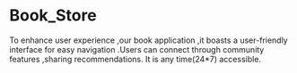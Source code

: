 # Book_Store
To enhance user experience ,our book application ,it boasts a user-friendly interface for easy navigation .Users can connect through community features ,sharing recommendations. It is any time(24*7) accessible.
